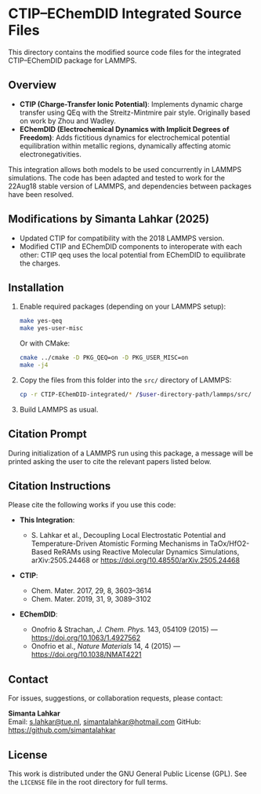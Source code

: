 # CTIP–EChemDID Integrated Source Files

This directory contains the modified source code files for the integrated CTIP–EChemDID package for LAMMPS.

## Overview

- **CTIP (Charge-Transfer Ionic Potential)**: Implements dynamic charge transfer using QEq with the Streitz-Mintmire pair style. Originally based on work by Zhou and Wadley.
- **EChemDID (Electrochemical Dynamics with Implicit Degrees of Freedom)**: Adds fictitious dynamics for electrochemical potential equilibration within metallic regions, dynamically affecting atomic electronegativities.

This integration allows both models to be used concurrently in LAMMPS simulations. The code has been adapted and tested to work for the 22Aug18 stable version of LAMMPS, and dependencies between packages have been resolved.

## Modifications by Simanta Lahkar (2025)

- Updated CTIP for compatibility with the 2018 LAMMPS version.
- Modified CTIP and EChemDID components to interoperate with each other: CTIP qeq uses the local potential from EChemDID to equilibrate the charges.

## Installation

1. Enable required packages (depending on your LAMMPS setup):

   ```bash
   make yes-qeq
   make yes-user-misc
   ```

   Or with CMake:

   ```bash
   cmake ../cmake -D PKG_QEQ=on -D PKG_USER_MISC=on
   make -j4
   ```

2. Copy the files from this folder into the `src/` directory of LAMMPS:

   ```bash
   cp -r CTIP-EChemDID-integrated/* /$user-directory-path/lammps/src/
   ```

3. Build LAMMPS as usual.

## Citation Prompt

During initialization of a LAMMPS run using this package, a message will be printed asking the user to cite the relevant papers listed below.

## Citation Instructions

Please cite the following works if you use this code:

- **This Integration**:
  - S. Lahkar et al., Decoupling Local Electrostatic Potential and Temperature-Driven Atomistic Forming Mechanisms in TaOx/HfO2-Based ReRAMs using Reactive Molecular Dynamics Simulations, arXiv:2505.24468 or https://doi.org/10.48550/arXiv.2505.24468

- **CTIP**:
  - Chem. Mater. 2017, 29, 8, 3603–3614
  - Chem. Mater. 2019, 31, 9, 3089–3102

- **EChemDID**:
  - Onofrio & Strachan, *J. Chem. Phys.* 143, 054109 (2015) — https://doi.org/10.1063/1.4927562  
  - Onofrio et al., *Nature Materials* 14, 4 (2015) — https://doi.org/10.1038/NMAT4221

## Contact

For issues, suggestions, or collaboration requests, please contact:

**Simanta Lahkar**  
Email: s.lahkar@tue.nl, simantalahkar@hotmail.com 
GitHub: https://github.com/simantalahkar

## License

This work is distributed under the GNU General Public License (GPL). See the `LICENSE` file in the root directory for full terms.
